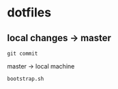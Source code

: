 dotfiles
========

local changes -> master
-----------------------

`git commit`


master -> local machine

`bootstrap.sh`
